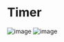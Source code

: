 # Timer
![image](https://user-images.githubusercontent.com/83028055/174580229-a37c83f4-6751-40e7-b980-5eaff421b187.png)
![image](https://user-images.githubusercontent.com/83028055/174580265-0238e2ff-d82f-4dc3-8826-f11ad9ff7675.png)

